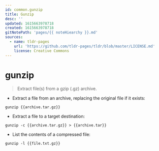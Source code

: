 ```yaml
---
id: common.gunzip
title: Gunzip
desc: ''
updated: 1615663978718
created: 1615663978718
gitNotePath: 'pages/{{ noteHiearchy }}.md'
sources:
  - name: tldr-pages
    url: 'https://github.com/tldr-pages/tldr/blob/master/LICENSE.md'
    license: Creative Commons
---
```

# gunzip

> Extract file(s) from a gzip (.gz) archive.

- Extract a file from an archive, replacing the original file if it exists:

`gunzip {{archive.tar.gz}}`

- Extract a file to a target destination:

`gunzip -c {{archive.tar.gz}} > {{archive.tar}}`

- List the contents of a compressed file:

`gunzip -l {{file.txt.gz}}`

